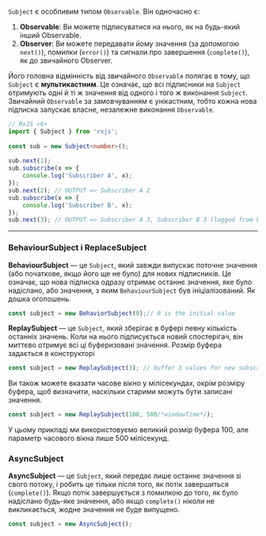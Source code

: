 `Subject` є особливим типом `Observable`. Він одночасно є:

1. **Observable**: Ви можете підписуватися на нього, як на будь-який інший Observable.
2. **Observer**: Ви можете передавати йому значення (за допомогою `next()`), помилки (`error()`) та сигнали про завершення (`complete()`), як до звичайного Observer.

Його головна відмінність від звичайного `Observable` полягає в тому, що `Subject` є **мультикастним**. Це означає, що всі підписники на `Subject` отримують одні й ті ж значення від одного і того ж виконання `Subject`. Звичайний `Observable` за замовчуванням є унікастним, тобто кожна нова підписка запускає власне, незалежне виконання `Observable`.

```ts
// RxJS v6+  
import { Subject } from 'rxjs';  
  
const sub = new Subject<number>();  
  
sub.next(1);  
sub.subscribe(x => {  
	console.log('Subscriber A', x);  
});  
sub.next(2); // OUTPUT => Subscriber A 2  
sub.subscribe(x => {  
	console.log('Subscriber B', x);  
});  
sub.next(3); // OUTPUT => Subscriber A 3, Subscriber B 3 (logged from both subscribers)
```

---
### BehaviourSubject і ReplaceSubject

**BehaviourSubject** — це `Subject`, який завжди випускає поточне значення (або початкове, якщо його ще не було) для нових підписників. Це означає, що нова підписка одразу отримає останнє значення, яке було надіслано, або значення, з яким `BehaviourSubject` був ініціалізований. Як дошка оголошень.

```ts
const subject = new BehaviorSubject(0);// 0 is the initial value
```

**ReplaySubject** — це `Subject`, який зберігає в буфері певну кількість останніх значень. Коли на нього підписується новий спостерігач, він миттєво отримує всі ці буферизовані значення. Розмір буфера задається в конструкторі
```ts
const subject = new ReplaySubject(3); // buffer 3 values for new subscribers
```

Ви також можете вказати часове вікно у мілісекундах, окрім розміру буфера, щоб визначити, наскільки старими можуть бути записані значення. 
```ts
const subject = new ReplaySubject(100, 500/*windowTime*/);
```

У цьому прикладі ми використовуємо великий розмір буфера 100, але параметр часового вікна лише 500 мілісекунд.
### AsyncSubject

**AsyncSubject** — це `Subject`, який передає лише останнє значення зі свого потоку, і робить це тільки після того, як потік завершиться (`complete()`). Якщо потік завершується з помилкою до того, як було надіслано будь-яке значення, або якщо `complete()` ніколи не викликається, жодне значення не буде випущено.

```ts
const subject = new AsyncSubject();
```


